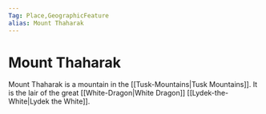 ```yaml
---
Tag: Place,GeographicFeature
alias: Mount Thaharak
---
```

# Mount Thaharak
Mount Thaharak is a mountain in the [[Tusk-Mountains|Tusk Mountains]]. It is the lair of the great [[White-Dragon|White Dragon]] [[Lydek-the-White|Lydek the White]].